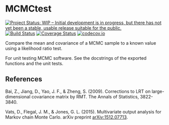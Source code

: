# MCMCtest

[![Project Status: WIP – Initial development is in progress, but there has not yet been a stable, usable release suitable for the public.](http://www.repostatus.org/badges/latest/wip.svg)](http://www.repostatus.org/#wip)
[![Build Status](https://travis-ci.org/tpapp/MCMC_LR_Tests.jl.svg?branch=master)](https://travis-ci.org/tpapp/MCMC_LR_Tests.jl)
[![Coverage Status](https://coveralls.io/repos/tpapp/MCMC_LR_Tests.jl/badge.svg?branch=master&service=github)](https://coveralls.io/github/tpapp/MCMC_LR_Tests.jl?branch=master)
[![codecov.io](http://codecov.io/github/tpapp/MCMC_LR_Tests.jl/coverage.svg?branch=master)](http://codecov.io/github/tpapp/MCMC_LR_Tests.jl?branch=master)

Compare the mean and covariance of a MCMC sample to a known value using a likelihood ratio test.

For unit testing MCMC software. See the docstrings of the exported functions and the unit tests.

## References

Bai, Z., Jiang, D., Yao, J. F., & Zheng, S. (2009). Corrections to LRT on large-dimensional covariance matrix by RMT. The Annals of Statistics, 3822-3840.

Vats, D., Flegal, J. M., & Jones, G. L. (2015). Multivariate output analysis for Markov chain Monte Carlo. arXiv preprint [arXiv:1512.07713](https://arxiv.org/abs/1512.07713).
